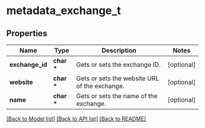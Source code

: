 # metadata_exchange_t

## Properties
Name | Type | Description | Notes
------------ | ------------- | ------------- | -------------
**exchange_id** | **char \*** | Gets or sets the exchange ID. | [optional] 
**website** | **char \*** | Gets or sets the website URL of the exchange. | [optional] 
**name** | **char \*** | Gets or sets the name of the exchange. | [optional] 

[[Back to Model list]](../README.md#documentation-for-models) [[Back to API list]](../README.md#documentation-for-api-endpoints) [[Back to README]](../README.md)


